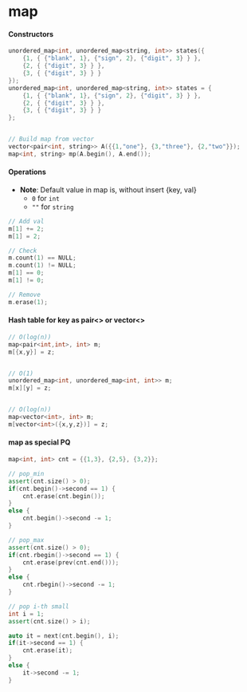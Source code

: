 
# map
#### Constructors

```cpp
unordered_map<int, unordered_map<string, int>> states({
    {1, { {"blank", 1}, {"sign", 2}, {"digit", 3} } },
    {2, { {"digit", 3} } },
    {3, { {"digit", 3} } }
});
unordered_map<int, unordered_map<string, int>> states = {
    {1, { {"blank", 1}, {"sign", 2}, {"digit", 3} } },
    {2, { {"digit", 3} } },
    {3, { {"digit", 3} } }
};


// Build map from vector
vector<pair<int, string>> A({{1,"one"}, {3,"three"}, {2,"two"}});
map<int, string> mp(A.begin(), A.end());
```

#### Operations
- **Note**: Default value in map is, without insert {key, val}
    + `0` for `int`
    + `""` for `string`

```cpp
// Add val
m[1] += 2;
m[1] = 2;

// Check
m.count(1) == NULL;
m.count(1) != NULL;
m[1] == 0;
m[1] != 0;

// Remove
m.erase(1);
```

#### Hash table for key as pair<> or vector<>

```C++
// O(log(n))
map<pair<int,int>, int> m;
m[{x,y}] = z;


// O(1)
unordered_map<int, unordered_map<int, int>> m;
m[x][y] = z;


// O(log(n))
map<vector<int>, int> m;
m[vector<int>({x,y,z})] = z;
```

#### map as special PQ

```C++
map<int, int> cnt = {{1,3}, {2,5}, {3,2}};

// pop_min
assert(cnt.size() > 0);
if(cnt.begin()->second == 1) {
    cnt.erase(cnt.begin());
}
else {
    cnt.begin()->second -= 1;
}

// pop_max
assert(cnt.size() > 0);
if(cnt.rbegin()->second == 1) {
    cnt.erase(prev(cnt.end()));
}
else {
    cnt.rbegin()->second -= 1;
}

// pop i-th small
int i = 1;
assert(cnt.size() > i);

auto it = next(cnt.begin(), i);
if(it->second == 1) {
    cnt.erase(it);
}
else {
    it->second -= 1;
}
```
